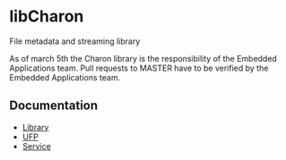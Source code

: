 # libCharon
File metadata and streaming library

As of march 5th the Charon library is the responsibility of the Embedded Applications team.
Pull requests to MASTER have to be verified by the Embedded Applications team.

## Documentation
- [Library](docs/library.md)
- [UFP](docs/ultimaker_format_package.md)
- [Service](docs/service.md)
